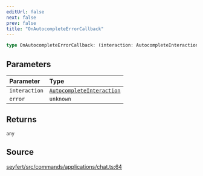 ```yaml
---
editUrl: false
next: false
prev: false
title: "OnAutocompleteErrorCallback"
---
```


```ts
type OnAutocompleteErrorCallback: (interaction: AutocompleteInteraction, error: unknown) => any;
```

## Parameters

| Parameter | Type |
| :------ | :------ |
| `interaction` | [`AutocompleteInteraction`](/api/classes/autocompleteinteraction/) |
| `error` | `unknown` |

## Returns

`any`

## Source

[seyfert/src/commands/applications/chat.ts:64](https://github.com/potoland/potocuit/blob/e332d7a/src/commands/applications/chat.ts#L64)
